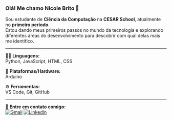 ### Olá! Me chamo Nicole Brito 👋  
Sou estudante de **Ciência da Computação** na **CESAR School**, atualmente no **primeiro período**.  
Estou dando meus primeiros passos no mundo da tecnologia e explorando diferentes áreas do desenvolvimento para descobrir com qual delas mais me identifico.

---

👩‍💻 **Linguagens:**  
Python, JavaScript, HTML, CSS

🤖 **Plataformas/Hardware:**  
Arduino

⚙️ **Ferramentas:**  
VS Code, Git, GitHub

---

💌 **Entre em contato comigo:**  
[![Gmail](https://img.shields.io/badge/-Gmail-FF0000?style=flat-square&labelColor=FF0000&logo=gmail&logoColor=white)](mailto:nmbsb@cesar.school)
[![LinkedIn](https://img.shields.io/badge/-Linkedin-0e76a8?style=flat-square&logo=Linkedin&logoColor=white)](https://www.linkedin.com/in/nicole-brito-7a9561357/)
